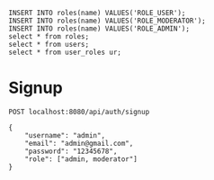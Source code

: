 ```
INSERT INTO roles(name) VALUES('ROLE_USER');
INSERT INTO roles(name) VALUES('ROLE_MODERATOR');
INSERT INTO roles(name) VALUES('ROLE_ADMIN');
select * from roles;
select * from users;
select * from user_roles ur;

```

# Signup
`POST localhost:8080/api/auth/signup`
```
{
    "username": "admin",
    "email": "admin@gmail.com",
    "password": "12345678",
    "role": ["admin, moderator"]
}
```
